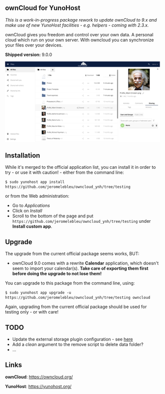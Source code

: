 ownCloud for YunoHost
---------------------

*This is a work-in-progress package rework to update ownCloud to 9.x
and make use of new YunoHost facilities - e.g. helpers - coming with 2.3.x.*

ownCloud gives you freedom and control over your own data. A personal cloud
which run on your own server. With owncloud you can synchronize your files
over your devices.

**Shipped version:** 9.0.0

![](https://github.com/owncloud/screenshots/blob/master/files/sidebar_1.png)

## Installation

While it's merged to the official application list, you can install it in order
to try - or use it with caution! - either from the command line:

    $ sudo yunohost app install https://github.com/jeromelebleu/owncloud_ynh/tree/testing

or from the Web administration:

  * Go to *Applications*
  * Click on *Install*
  * Scroll to the bottom of the page and put `https://github.com/jeromelebleu/owncloud_ynh/tree/testing`
    under **Install custom app**.

## Upgrade

The upgrade from the current official package seems works, BUT:

 * ownCloud 9.0 comes with a rewrite **Calendar** application, which doesn't seem to import your
   calendar(s). **Take care of exporting them first before doing the upgrade to not lose them!**

You can upgrade to this package from the command line, using:

    $ sudo yunohost app upgrade -u https://github.com/jeromelebleu/owncloud_ynh/tree/testing owncloud

Again, upgrading from the current official package should be used for testing only - or with care!

## TODO

 * Update the external storage plugin configuration - see
   [here](https://doc.owncloud.org/server/9.0/admin_manual/configuration_server/occ_command.html#files-external-label)
 * Add a *clean* argument to the remove script to delete data folder?
 * ...

## Links ##

**ownCloud**: https://owncloud.org/

**YunoHost**: https://yunohost.org/
